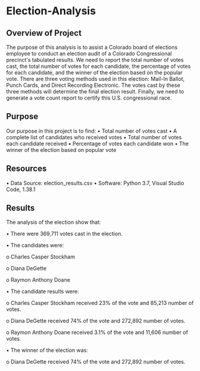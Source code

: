 # Election-Analysis

## Overview of Project

The purpose of this analysis is to assist a Colorado board of elections employee to conduct an election audit of a Colorado Congressional precinct's tabulated results. We need to report the total number of votes cast, the total number of votes for each candidate, the percentage of votes for each candidate, and the winner of the election based on the popular vote. There are three voting methods used in this election: Mail-In Ballot, Punch Cards, and Direct Recording Electronic. The votes cast by these three methods will determine the final election result. Finally, we need to generate a vote count report to certify this U.S. congressional race. 

## Purpose

Our purpose in this project is to find:
•	Total number of votes cast
•	A complete list of candidates who received votes
•	Total number of votes each candidate received
•	Percentage of votes each candidate won
•	The winner of the election based on popular vote

## Resources

•	Data Source: election_results.csv
•	Software: Python 3.7, Visual Studio Code, 1.38.1

## Results

The analysis of the election show that:

•	There were 369,711 votes cast in the election.

•	The candidates were:

  o	Charles Casper Stockham

  o	Diana DeGette

  o	Raymon Anthony Doane

•	The candidate results were:

  o	Charles Casper Stockham received 23% of the vote and 85,213 number of votes.

  o	Diana DeGette received 74% of the vote and 272,892 number of votes.

  o	Raymon Anthony Doane received 3.1% of the vote and 11,606 number of votes.


•	The winner of the election was:

  o	Diana DeGette received 74% of the vote and 272,892 number of votes.


